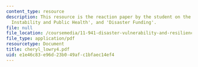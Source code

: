 ```yaml
---
content_type: resource
description: This resource is the reaction paper by the student on the topics 'Climate
  Instability and Public Health', and 'Disaster Funding'.
file: null
file_location: /coursemedia/11-941-disaster-vulnerability-and-resilience-spring-2005/e1e46c83e96d23b049afc1bfaec14ef4_cheryl_lowry4.pdf
file_type: application/pdf
resourcetype: Document
title: cheryl_lowry4.pdf
uid: e1e46c83-e96d-23b0-49af-c1bfaec14ef4
---
```

